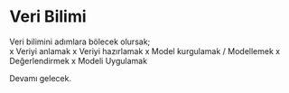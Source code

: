 # Veri Bilimi 
Veri bilimini adımlara bölecek olursak; <br>
x Veriyi anlamak 
x Veriyi hazırlamak
x Model kurgulamak / Modellemek
x Değerlendirmek
x Modeli Uygulamak


Devamı gelecek.
